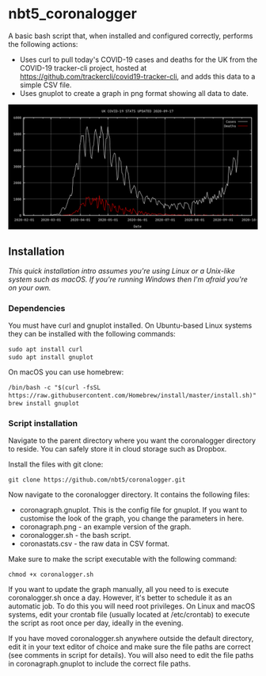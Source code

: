 # nbt5_coronalogger

A basic bash script that, when installed and configured correctly, performs the following actions:

- Uses curl to pull today's COVID-19 cases and deaths for the UK from the COVID-19 tracker-cli project, hosted at https://github.com/trackercli/covid19-tracker-cli, and adds this data to a simple CSV file.
- Uses gnuplot to create a graph in png format showing all data to date.

![example graph](coronagraph.png)

## Installation

_This quick installation intro assumes you're using Linux or a Unix-like system such as macOS. If you're running Windows then I'm afraid you're on your own._

### Dependencies

You must have curl and gnuplot installed. On Ubuntu-based Linux systems they can be installed with the following commands:

	sudo apt install curl
	sudo apt install gnuplot

On macOS you can use homebrew:

	/bin/bash -c "$(curl -fsSL https://raw.githubusercontent.com/Homebrew/install/master/install.sh)"
	brew install gnuplot

### Script installation

Navigate to the parent directory where you want the coronalogger directory to reside. You can safely store it in cloud storage such as Dropbox.

Install the files with git clone:

	git clone https://github.com/nbt5/coronalogger.git

Now navigate to the coronalogger directory. It contains the following files:

- coronagraph.gnuplot. This is the config file for gnuplot. If you want to customise the look of the graph, you change the parameters in here.
- coronagraph.png - an example version of the graph.
- coronalogger.sh - the bash script.
- coronastats.csv - the raw data in CSV format.

Make sure to make the script executable with the following command:

	chmod +x coronalogger.sh

If you want to update the graph manually, all you need to is execute coronalogger.sh once a day. However, it's better to schedule it as an automatic job. To do this you will need root privileges. On Linux and macOS systems, edit your crontab file (usually located at /etc/crontab) to execute the script as root once per day, ideally in the evening.

If you have moved coronalogger.sh anywhere outside the default directory, edit it in your text editor of choice and make sure the file paths are correct (see comments in script for details). You will also need to edit the file paths in coronagraph.gnuplot to include the correct file paths.
